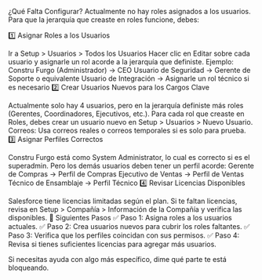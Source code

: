  ¿Qué Falta Configurar?
Actualmente no hay roles asignados a los usuarios. Para que la jerarquía que creaste en roles funcione, debes:

1️⃣ Asignar Roles a los Usuarios

Ir a Setup > Usuarios > Todos los Usuarios
Hacer clic en Editar sobre cada usuario y asignarle un rol acorde a la jerarquía que definiste.
Ejemplo:
Constru Furgo (Administrador) → CEO
Usuario de Seguridad → Gerente de Soporte o equivalente
Usuario de Integración → Asignarle un rol técnico si es necesario
2️⃣ Crear Usuarios Nuevos para los Cargos Clave

Actualmente solo hay 4 usuarios, pero en la jerarquía definiste más roles (Gerentes, Coordinadores, Ejecutivos, etc.).
Para cada rol que creaste en Roles, debes crear un usuario nuevo en Setup > Usuarios > Nuevo Usuario.
Correos: Usa correos reales o correos temporales si es solo para prueba.
3️⃣ Asignar Perfiles Correctos

Constru Furgo está como System Administrator, lo cual es correcto si es el superadmin.
Pero los demás usuarios deben tener un perfil acorde:
Gerente de Compras → Perfil de Compras
Ejecutivo de Ventas → Perfil de Ventas
Técnico de Ensamblaje → Perfil Técnico
4️⃣ Revisar Licencias Disponibles

Salesforce tiene licencias limitadas según el plan.
Si te faltan licencias, revisa en Setup > Compañía > Información de la Compañía y verifica las disponibles.
🚀 Siguientes Pasos
✅ Paso 1: Asigna roles a los usuarios actuales.
✅ Paso 2: Crea usuarios nuevos para cubrir los roles faltantes.
✅ Paso 3: Verifica que los perfiles coincidan con sus permisos.
✅ Paso 4: Revisa si tienes suficientes licencias para agregar más usuarios.

Si necesitas ayuda con algo más específico, dime qué parte te está bloqueando. 